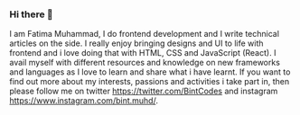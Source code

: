 ### Hi there 👋

I am Fatima Muhammad, I do frontend development and I write technical articles on the side. I really enjoy bringing designs and UI to life with frontend and i love doing that with HTML, CSS and JavaScript (React). I avail myself with different resources and knowledge on new frameworks and languages as I love to learn and share what i have learnt. If you want to find out more about my interests, passions and activities i take part in, then please follow me on twitter https://twitter.com/BintCodes and instagram https://www.instagram.com/bint.muhd/.
